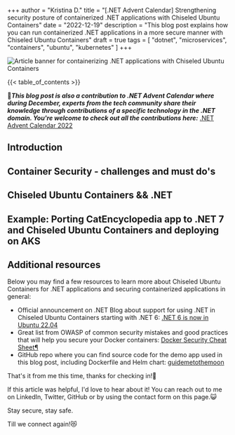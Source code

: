 +++
author = "Kristina D."
title = "[.NET Advent Calendar] Strengthening security posture of containerized .NET applications with Chiseled Ubuntu Containers"
date = "2022-12-19"
description = "This blog post explains how you can run containerized .NET applications in a more secure manner with Chiseled Ubuntu Containers"
draft = true
tags = [
    "dotnet",
    "microservices",
    "containers",
    "ubuntu",
    "kubernetes"
]
+++

![Article banner for containerizing .NET applications with Chiseled Ubuntu Containers](../../images/dotnet_chiseled/dotnet_chiseled_banner.png)

{{< table_of_contents >}}

🎄***This blog post is also a contribution to .NET Advent Calendar where during December, experts from the tech community share their knowledge through contributions of a specific technology in the .NET domain. You're welcome to check out all the contributions here:*** [.NET Advent Calendar 2022](https://dotnet.christmas/)

## Introduction

## Container Security - challenges and must do's

## Chiseled Ubuntu Containers && .NET

## Example: Porting CatEncyclopedia app to .NET 7 and Chiseled Ubuntu Containers and deploying on AKS

## Additional resources

Below you may find a few resources to learn more about Chiseled Ubuntu Containers for .NET applications and securing containerized applications in general:

- Official announcement on .NET Blog about support for using .NET in Chiseled Ubuntu Containers starting with .NET 6: [.NET 6 is now in Ubuntu 22.04](https://devblogs.microsoft.com/dotnet/dotnet-6-is-now-in-ubuntu-2204/)
- Great list from OWASP of common security mistakes and good practices that will help you secure your Docker containers: [Docker Security Cheat Sheet¶](https://cheatsheetseries.owasp.org/cheatsheets/Docker_Security_Cheat_Sheet.html)
- GitHub repo where you can find source code for the demo app used in this blog post, including Dockerfile and Helm chart: [guidemetothemoon](https://github.com/guidemetothemoon/speaker-demos/tree/main/aks-ado-environments)

That\'s it from me this time, thanks for checking in!💖

If this article was helpful, I\'d love to hear about it! You can reach out to me on LinkedIn, Twitter, GitHub or by using the contact form on this page.😺

Stay secure, stay safe.

Till we connect again!😻